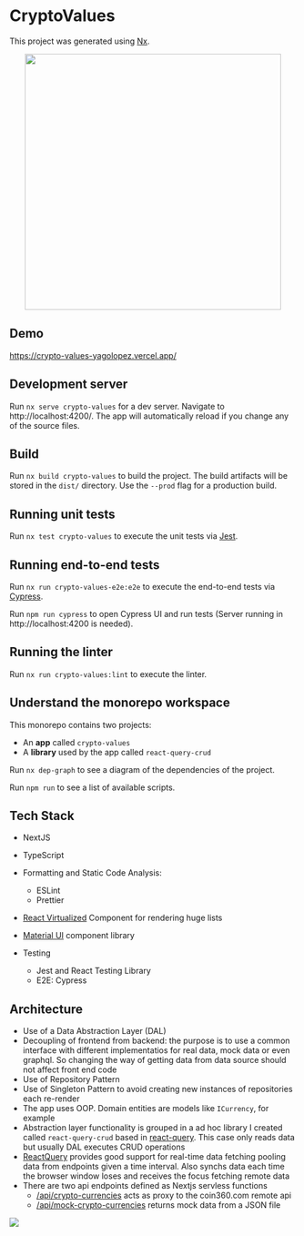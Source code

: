 

# CryptoValues

This project was generated using [Nx](https://nx.dev).

<p style="text-align: center;"><img src="https://raw.githubusercontent.com/nrwl/nx/master/images/nx-logo.png" width="450"></p>

## Demo

https://crypto-values-yagolopez.vercel.app/

## Development server

Run `nx serve crypto-values` for a dev server. Navigate to http://localhost:4200/. The app will automatically reload if you change any of the source files.

## Build

Run `nx build crypto-values` to build the project. The build artifacts will be stored in the `dist/` directory. Use the `--prod` flag for a production build.

## Running unit tests

Run `nx test crypto-values` to execute the unit tests via [Jest](https://jestjs.io).

## Running end-to-end tests

Run `nx run crypto-values-e2e:e2e` to execute the end-to-end tests via [Cypress](https://www.cypress.io).

Run `npm run cypress` to open Cypress UI and run tests (Server running in http://localhost:4200 is needed).

## Running the linter

Run `nx run crypto-values:lint` to execute the linter.

## Understand the monorepo workspace

This monorepo contains two projects:

- An **app** called `crypto-values` 
- A **library** used by the app called `react-query-crud`

Run `nx dep-graph` to see a diagram of the dependencies of the project.

Run `npm run` to see a list of available scripts.

## Tech Stack

- NextJS
- TypeScript
- Formatting and Static Code Analysis:
  - ESLint
  - Prettier

- [React Virtualized](https://github.com/bvaughn/react-virtualized) Component for rendering huge lists
- [Material UI](https://react-query.tanstack.com/) component library
- Testing
  - Jest and React Testing Library
  - E2E: Cypress


## Architecture

- Use of a Data Abstraction Layer (DAL)
- Decoupling of frontend from backend: the purpose is to use a common interface with different implementatios for real data, mock data or even graphql. So changing the way of getting data from data source should not affect front end code
- Use of Repository Pattern
- Use of Singleton Pattern to avoid creating new instances of repositories each re-render
- The app uses OOP. Domain entities are models like `ICurrency`, for example
- Abstraction layer functionality is grouped in a ad hoc library I created called `react-query-crud` based in [react-query](https://react-query.tanstack.com/). This case only reads data but usually DAL executes CRUD operations
- [ReactQuery](https://react-query.tanstack.com/) provides good support for real-time data fetching pooling data from endpoints given a time interval. Also synchs data each time the browser window loses and receives the focus fetching remote data
- There are two api endpoints defined as Nextjs servless functions
  - [/api/crypto-currencies](/api/crypto-currencies) acts as proxy to the coin360.com remote api
  - [/api/mock-crypto-currencies](/api/mock-crypto-currencies) returns mock data from a JSON file

![](C:\Users\yagol\Documents\projects\crypto-values\crypto-values.png)




